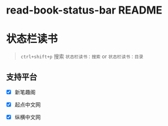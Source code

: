 # read-book-status-bar README

# 状态栏读书

> `ctrl+shift+p` 搜索 `状态栏读书：搜索` or `状态栏读书：目录`

## 支持平台

- [x] 新笔趣阁
- [x] 起点中文网
- [x] 纵横中文网



